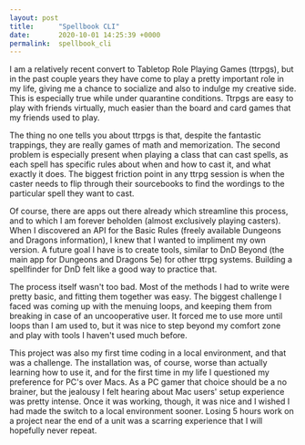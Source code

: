 ```yaml
---
layout: post
title:      "Spellbook CLI"
date:       2020-10-01 14:25:39 +0000
permalink:  spellbook_cli
---
```



I am a relatively recent convert to Tabletop Role Playing Games (ttrpgs), but in the past couple years they have come to play a pretty important role in my life, giving me a chance to socialize and also to indulge my creative side. This is especially true while under quarantine conditions. Ttrpgs are easy to play with friends virtually, much easier than the board and card games that my friends used to play.

The thing no one tells you about ttrpgs is that, despite the fantastic trappings, they are really games of math and memorization. The second problem is especially present when playing a class that can cast spells, as each spell has specific rules about when and how to cast it, and what exactly it does. The biggest friction point in any ttrpg session is when the caster needs to flip through their sourcebooks to find the wordings to the particular spell they want to cast. 

Of course, there are apps out there already which streamline this process, and to which I am forever beholden (almost exclusively playing casters). When I discovered an API for the Basic Rules (freely available Dungeons and Dragons information), I knew that I wanted to impliment my own version. A future goal I have is to create tools, similar to DnD Beyond (the main app for Dungeons and Dragons 5e) for other ttrpg systems. Building a spellfinder for DnD felt like a good way to practice that.

The process itself wasn't too bad. Most of the methods I had to write were pretty basic, and fitting them together was easy. The biggest challenge I faced was coming up with the menuing loops, and keeping them from breaking in case of an uncooperative user. It forced me to use more until loops than I am used to, but it was nice to step beyond my comfort zone and play with tools I haven't used much before. 

This project was also my first time coding in a local environment, and that was a challenge. The installation was, of course, worse than actually learning how to use it, and for the first time in my life I questioned my preference for PC's over Macs. As a PC gamer that choice should be a no brainer, but the jealousy I felt hearing about Mac users' setup experience was pretty intense. Once it was working, though, it was nice and I wished I had made the switch to a local environment sooner. Losing 5 hours work on a project near the end of a unit was a scarring experience that I will hopefully never repeat.

